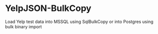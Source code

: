 # YelpJSON-BulkCopy
Load Yelp test data into MSSQL using SqlBulkCopy or into Postgres using bulk binary import
